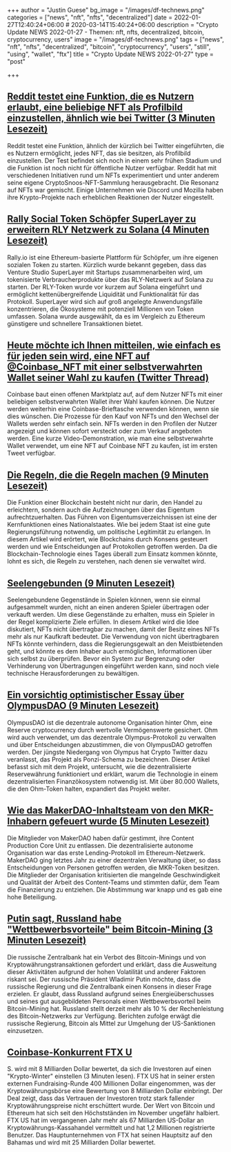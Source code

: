 +++
author = "Justin Guese"
bg_image = "/images/df-technews.png"
categories = ["news", "nft", "nfts", "decentralized"]
date = 2022-01-27T12:40:24+06:00 # 2020-03-14T15:40:24+06:00
description = "Crypto Update NEWS 2022-01-27 - Themen: nft, nfts, decentralized, bitcoin, cryptocurrency, users"
image = "/images/df-technews.png"
tags = ["news", "nft", "nfts", "decentralized", "bitcoin", "cryptocurrency", "users", "still", "using", "wallet", "ftx"]
title = "Crypto Update NEWS 2022-01-27"
type = "post"

+++

## [Reddit testet eine Funktion, die es Nutzern erlaubt, eine beliebige NFT als Profilbild einzustellen, ähnlich wie bei Twitter (3 Minuten Lesezeit)](https://techcrunch.com/2022/01/26/reddit-tests-allowing-users-to-set-any-nft-as-their-profile-picture-similar-to-twitter/)

 Reddit testet eine Funktion, ähnlich der kürzlich bei Twitter eingeführten, die es Nutzern ermöglicht, jedes NFT, das sie besitzen, als Profilbild einzustellen. Der Test befindet sich noch in einem sehr frühen Stadium und die Funktion ist noch nicht für öffentliche Nutzer verfügbar. Reddit hat mit verschiedenen Initiativen rund um NFTs experimentiert und unter anderem seine eigene CryptoSnoos-NFT-Sammlung herausgebracht. Die Resonanz auf NFTs war gemischt. Einige Unternehmen wie Discord und Mozilla haben ihre Krypto-Projekte nach erheblichen Reaktionen der Nutzer eingestellt.

## [Rally Social Token Schöpfer SuperLayer zu erweitern RLY Netzwerk zu Solana (4 Minuten Lesezeit)](https://decrypt.co/91282/rally-social-token-creators-superlayer-expand-rly-network-solana)

 Rally.io ist eine Ethereum-basierte Plattform für Schöpfer, um ihre eigenen sozialen Token zu starten. Kürzlich wurde bekannt gegeben, dass das Venture Studio SuperLayer mit Startups zusammenarbeiten wird, um tokenisierte Verbraucherprodukte über das RLY-Netzwerk auf Solana zu starten. Der RLY-Token wurde vor kurzem auf Solana eingeführt und ermöglicht kettenübergreifende Liquidität und Funktionalität für das Protokoll. SuperLayer wird sich auf groß angelegte Anwendungsfälle konzentrieren, die Ökosysteme mit potenziell Millionen von Token umfassen. Solana wurde ausgewählt, da es im Vergleich zu Ethereum günstigere und schnellere Transaktionen bietet.

## [Heute möchte ich Ihnen mitteilen, wie einfach es für jeden sein wird, eine NFT auf @Coinbase_NFT mit einer selbstverwahrten Wallet seiner Wahl zu kaufen (Twitter Thread)](https://twitter.com/sanchans/status/1486378308325425156)

 Coinbase baut einen offenen Marktplatz auf, auf dem Nutzer NFTs mit einer beliebigen selbstverwahrten Wallet ihrer Wahl kaufen können. Die Nutzer werden weiterhin eine Coinbase-Brieftasche verwenden können, wenn sie dies wünschen. Die Prozesse für den Kauf von NFTs und den Wechsel der Wallets werden sehr einfach sein. NFTs werden in den Profilen der Nutzer angezeigt und können sofort versteckt oder zum Verkauf angeboten werden. Eine kurze Video-Demonstration, wie man eine selbstverwahrte Wallet verwendet, um eine NFT auf Coinbase NFT zu kaufen, ist im ersten Tweet verfügbar.

## [Die Regeln, die die Regeln machen (9 Minuten Lesezeit)](https://paulfrazee.medium.com/the-rules-to-make-the-rules-be0c3b9d92b6)

 Die Funktion einer Blockchain besteht nicht nur darin, den Handel zu erleichtern, sondern auch die Aufzeichnungen über das Eigentum aufrechtzuerhalten. Das Führen von Eigentumsverzeichnissen ist eine der Kernfunktionen eines Nationalstaates. Wie bei jedem Staat ist eine gute Regierungsführung notwendig, um politische Legitimität zu erlangen. In diesem Artikel wird erörtert, wie Blockchains durch Konsens gesteuert werden und wie Entscheidungen auf Protokollen getroffen werden. Da die Blockchain-Technologie eines Tages überall zum Einsatz kommen könnte, lohnt es sich, die Regeln zu verstehen, nach denen sie verwaltet wird.

## [Seelengebunden (9 Minuten Lesezeit)](https://vitalik.eth.limo/general/2022/01/26/soulbound.html)

 Seelengebundene Gegenstände in Spielen können, wenn sie einmal aufgesammelt wurden, nicht an einen anderen Spieler übertragen oder verkauft werden. Um diese Gegenstände zu erhalten, muss ein Spieler in der Regel komplizierte Ziele erfüllen. In diesem Artikel wird die Idee diskutiert, NFTs nicht übertragbar zu machen, damit der Besitz eines NFTs mehr als nur Kaufkraft bedeutet. Die Verwendung von nicht übertragbaren NFTs könnte verhindern, dass die Regierungsgewalt an den Meistbietenden geht, und könnte es dem Inhaber auch ermöglichen, Informationen über sich selbst zu überprüfen. Bevor ein System zur Begrenzung oder Verhinderung von Übertragungen eingeführt werden kann, sind noch viele technische Herausforderungen zu bewältigen.

## [Ein vorsichtig optimistischer Essay über OlympusDAO (9 Minuten Lesezeit)](https://mirror.xyz/0xemperor.eth/oOrr8DkQFOqM7yRQN1ixm-xuLYtSVEfYORxs0eA5ASE)

 OlympusDAO ist die dezentrale autonome Organisation hinter Ohm, eine Reserve cryptocurrency durch wertvolle Vermögenswerte gesichert. Ohm wird auch verwendet, um das dezentrale Olympus-Protokoll zu verwalten und über Entscheidungen abzustimmen, die von OlympusDAO getroffen werden. Der jüngste Niedergang von Olympus hat Crypto Twitter dazu veranlasst, das Projekt als Ponzi-Schema zu bezeichnen. Dieser Artikel befasst sich mit dem Projekt, untersucht, wie die dezentralisierte Reservewährung funktioniert und erklärt, warum die Technologie in einem dezentralisierten Finanzökosystem notwendig ist. Mit über 80.000 Wallets, die den Ohm-Token halten, expandiert das Projekt weiter.

## [Wie das MakerDAO-Inhaltsteam von den MKR-Inhabern gefeuert wurde (5 Minuten Lesezeit)](https://decrypt.co/91325/makerdao-content-team-fired-mkr-holders)

 Die Mitglieder von MakerDAO haben dafür gestimmt, ihre Content Production Core Unit zu entlassen. Die dezentralisierte autonome Organisation war das erste Lending-Protokoll im Ethereum-Netzwerk. MakerDAO ging letztes Jahr zu einer dezentralen Verwaltung über, so dass Entscheidungen von Personen getroffen werden, die MKR-Token besitzen. Die Mitglieder der Organisation kritisierten die mangelnde Geschwindigkeit und Qualität der Arbeit des Content-Teams und stimmten dafür, dem Team die Finanzierung zu entziehen. Die Abstimmung war knapp und es gab eine hohe Beteiligung.

## [Putin sagt, Russland habe "Wettbewerbsvorteile" beim Bitcoin-Mining (3 Minuten Lesezeit)](https://decrypt.co/91269/vladimir-putin-russia-bitcoin-mining)

 Die russische Zentralbank hat ein Verbot des Bitcoin-Minings und von Kryptowährungstransaktionen gefordert und erklärt, dass die Ausweitung dieser Aktivitäten aufgrund der hohen Volatilität und anderer Faktoren riskant sei. Der russische Präsident Wladimir Putin möchte, dass die russische Regierung und die Zentralbank einen Konsens in dieser Frage erzielen. Er glaubt, dass Russland aufgrund seines Energieüberschusses und seines gut ausgebildeten Personals einen Wettbewerbsvorteil beim Bitcoin-Mining hat. Russland stellt derzeit mehr als 10 % der Rechenleistung des Bitcoin-Netzwerks zur Verfügung. Berichten zufolge erwägt die russische Regierung, Bitcoin als Mittel zur Umgehung der US-Sanktionen einzusetzen.

## [Coinbase-Konkurrent FTX U](https://www.cnbc.com/2022/01/26/coinbase-rival-ftx-us-valued-at-8-billion-in-first-funding-round.html)

S. wird mit 8 Milliarden Dollar bewertet, da sich die Investoren auf einen "Krypto-Winter" einstellen (3 Minuten lesen). FTX US hat in seiner ersten externen Fundraising-Runde 400 Millionen Dollar eingenommen, was der Kryptowährungsbörse eine Bewertung von 8 Milliarden Dollar einbringt. Der Deal zeigt, dass das Vertrauen der Investoren trotz stark fallender Kryptowährungspreise nicht erschüttert wurde. Der Wert von Bitcoin und Ethereum hat sich seit den Höchstständen im November ungefähr halbiert. FTX US hat im vergangenen Jahr mehr als 67 Milliarden US-Dollar an Kryptowährungs-Kassahandel vermittelt und hat 1,2 Millionen registrierte Benutzer. Das Hauptunternehmen von FTX hat seinen Hauptsitz auf den Bahamas und wird mit 25 Milliarden Dollar bewertet.

